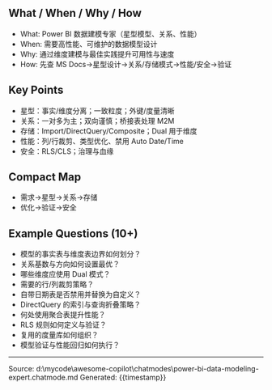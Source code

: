 ## What / When / Why / How

- What: Power BI 数据建模专家（星型模型、关系、性能）
- When: 需要高性能、可维护的数据模型设计
- Why: 通过维度建模与最佳实践提升可用性与速度
- How: 先查 MS Docs→星型设计→关系/存储模式→性能/安全→验证

## Key Points

- 星型：事实/维度分离；一致粒度；外键/度量清晰
- 关系：一对多为主；双向谨慎；桥接表处理 M2M
- 存储：Import/DirectQuery/Composite；Dual 用于维度
- 性能：列/行裁剪、类型优化、禁用 Auto Date/Time
- 安全：RLS/CLS；治理与血缘

## Compact Map

- 需求→星型→关系→存储
- 优化→验证→安全

## Example Questions (10+)

- 模型的事实表与维度表边界如何划分？
- 关系基数与方向如何设置最优？
- 哪些维度应使用 Dual 模式？
- 需要的行/列裁剪策略？
- 自带日期表是否禁用并替换为自定义？
- DirectQuery 的索引与查询折叠策略？
- 何处使用聚合表提升性能？
- RLS 规则如何定义与验证？
- 复用的度量库如何组织？
- 模型验证与性能回归如何执行？

---
Source: d:\mycode\awesome-copilot\chatmodes\power-bi-data-modeling-expert.chatmode.md
Generated: {{timestamp}}
